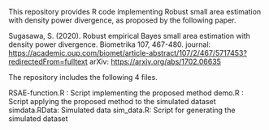 This repository provides R code implementing Robust small area estimation with density power divergence, as proposed by the following paper.

Sugasawa, S. (2020).  Robust empirical Bayes small area estimation with density power divergence. Biometrika 107, 467-480. 
journal: https://academic.oup.com/biomet/article-abstract/107/2/467/5717453?redirectedFrom=fulltext
arXiv: https://arxiv.org/abs/1702.06635

The repository includes the following 4 files.

RSAE-function.R : Script implementing the proposed method
demo.R : Script applying the proposed method to the simulated dataset
simdata.RData: Simulated data
sim_data.R: Script for generating the simulated dataset
